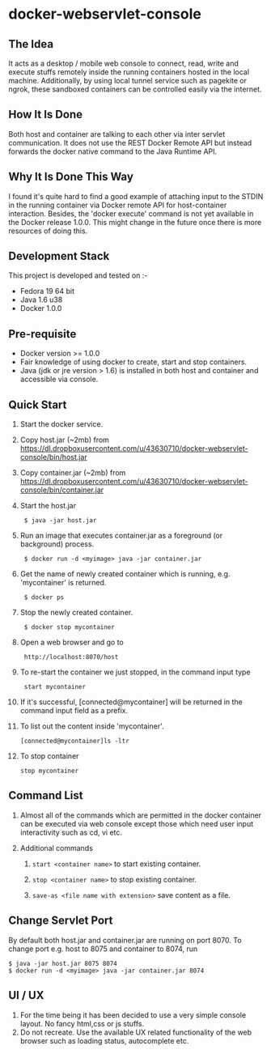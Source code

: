 docker-webservlet-console
=========================

The Idea
--------
It acts as a desktop / mobile web console to connect, read, write and execute stuffs remotely inside the running containers hosted in the local machine. Additionally, by using local tunnel service such as pagekite or ngrok, these sandboxed containers can be controlled easily via the internet.

How It Is Done
--------------
Both host and container are talking to each other via inter servlet communication. It does not use the REST Docker Remote API but instead forwards the docker native command to the Java Runtime API. 

Why It Is Done This Way
-----------------------
I found it's quite hard to find a good example of attaching input to the STDIN in the running container via Docker remote API for host-container interaction. Besides, the 'docker execute' command is not yet available in the Docker release 1.0.0. This might change in the future once there is more resources of doing this.

Development Stack
--------------------
This project is developed and tested on :-
* Fedora 19 64 bit
* Java 1.6 u38
* Docker 1.0.0

Pre-requisite
------------
* Docker version  >= 1.0.0
* Fair knowledge of using docker to create, start and stop containers.
* Java (jdk or jre version > 1.6) is installed in both host and container and accessible via console.

Quick Start
-----------
1. Start the docker service.

2. Copy host.jar (~2mb) from https://dl.dropboxusercontent.com/u/43630710/docker-webservlet-console/bin/host.jar

3. Copy container.jar (~2mb) from https://dl.dropboxusercontent.com/u/43630710/docker-webservlet-console/bin/container.jar

4. Start the host.jar

        $ java -jar host.jar

5. Run an image that executes container.jar as a foreground (or background) process.

        $ docker run -d <myimage> java -jar container.jar

6. Get the name of newly created container which is running, e.g. 'mycontainer' is returned.

        $ docker ps

7. Stop the newly created container.

        $ docker stop mycontainer

8. Open a web browser and go to

        http://localhost:8070/host
        
9. To re-start the container we just stopped, in the command input type

        start mycontainer       
        
10. If it's successful, [connected@mycontainer] will be returned in the command input field as a prefix.

11. To list out the content inside 'mycontainer'.

        [connected@mycontainer]ls -ltr

12. To stop container

        stop mycontainer


Command List
------------
1. Almost all of the commands which are permitted in the docker container can be executed via web console except those which need user input interactivity such as cd, vi etc.

2. Additional commands

     1. `start <container name>` to start existing container.
        
     2. `stop <container name>` to stop existing container.
        
     3. `save-as <file name with extension>` save content as a file.
     
Change Servlet Port
-------------------
By default both host.jar and container.jar are running on port 8070. To change port e.g. host to 8075 and container to 8074, run

    $ java -jar host.jar 8075 8074
    $ docker run -d <myimage> java -jar container.jar 8074

UI / UX
-------
1. For the time being it has been decided to use a very simple console layout. No fancy html,css or js stuffs.
2. Do not recreate. Use the available UX related functionality of the web browser such as loading status, autocomplete etc.
